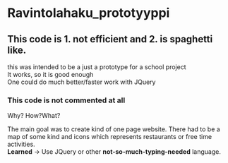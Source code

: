 # Ravintolahaku_prototyyppi

<html>
 <body>
   <h2> This code is 1. not efficient and 2. is spaghetti like. </h2>
   <p> this was intended to be a just a prototype for a school project <br>
  It works, so it is good enough<br>
  One could do much better/faster work with JQuery<br>
  </p>
  <h3> This code is not commented at all </h3>
   </body>
 
 
</html> 

Why? How?What?

The main goal was to create kind of one page website.
There had to be a map of some kind and icons which represents restaurants or free time activities.
<br>
<b>Learned</b> -> Use JQuery or other <b>not-so-much-typing-needed</b> language. 

